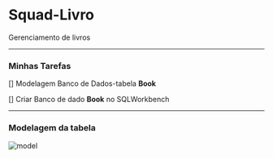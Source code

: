 # Squad-Livro
Gerenciamento de livros

___

### Minhas Tarefas
[] Modelagem Banco de Dados-tabela **Book**

[] Criar Banco de dado **Book** no SQLWorkbench

___

### Modelagem da tabela


![model](https://github.com/user-attachments/assets/1ffce865-71f4-4bd0-9baf-104022e6e504)



